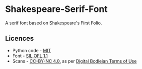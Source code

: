 # Shakespeare-Serif-Font

A serif font based on Shakespeare's First Folio.

## Licences

* Python code - [MIT](https://spdx.org/licenses/MIT.html)
* Font - [SIL OFL 1.1](https://scripts.sil.org/cms/scripts/page.php?item_id=OFL)
* Scans - [CC-BY-NC 4.0.](https://creativecommons.org/licenses/by-nc/4.0/) as per [Digital Bodleian Terms of Use](https://digital.bodleian.ox.ac.uk/terms/)
